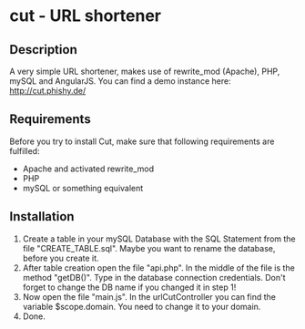 # cut - URL shortener

## Description

A very simple URL shortener, makes use of rewrite_mod (Apache), PHP, mySQL and AngularJS.
You can find a demo instance here: http://cut.phishy.de/

## Requirements

Before you try to install Cut, make sure that following requirements are fulfilled:
* Apache and activated rewrite_mod
* PHP
* mySQL or something equivalent

## Installation

1. Create a table in your mySQL Database  with the SQL Statement from the file "CREATE_TABLE.sql". Maybe you want to rename the database, before you create it.
2. After table creation open the file "api.php". In the middle of the file is the method "getDB()". Type in the database connection credentials. Don't forget to change the DB name if you changed it in step 1!
3. Now open the file "main.js". In the urlCutController you can find the variable $scope.domain. You need to change it to your domain.
4. Done.
